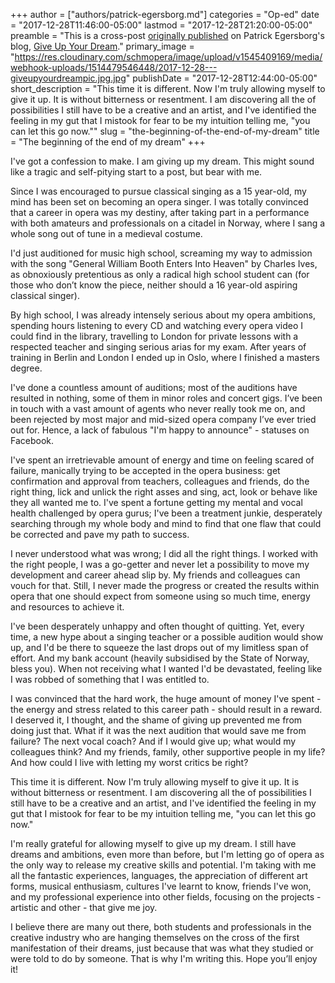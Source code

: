 +++
author = ["authors/patrick-egersborg.md"]
categories = "Op-ed"
date = "2017-12-28T11:46:00-05:00"
lastmod = "2017-12-28T21:20:00-05:00"
preamble = "This is a cross-post [originally published](https://patrickegersborg.wixsite.com/giveupyourdream/single-post/2017/10/29/The-start-of-giving-up-your-dream) on Patrick Egersborg's blog, [Give Up Your Dream](https://patrickegersborg.wixsite.com/giveupyourdream)."
primary_image = "https://res.cloudinary.com/schmopera/image/upload/v1545409169/media/webhook-uploads/1514479546448/2017-12-28---giveupyourdreampic.jpg.jpg"
publishDate = "2017-12-28T12:44:00-05:00"
short_description = "This time it is different. Now I&#039;m truly allowing myself to give it up. It is without bitterness or resentment. I am discovering all the of possibilities I still have to be a creative and an artist, and I&#039;ve identified the feeling in my gut that I mistook for fear to be my intuition telling me, &quot;you can let this go now.&quot;"
slug = "the-beginning-of-the-end-of-my-dream"
title = "The beginning of the end of my dream"
+++

I've got a confession to make. I am giving up my dream. This might sound like a tragic and self-pitying start to a post, but bear with me.

Since I was encouraged to pursue classical singing as a 15 year-old, my mind has been set on becoming an opera singer. I was totally convinced that a career in opera was my destiny, after taking part in a performance with both amateurs and professionals on a citadel in Norway, where I sang a whole song out of tune in a medieval costume. 

I'd just auditioned for music high school, screaming my way to admission with the song "General William Booth Enters Into Heaven" by Charles Ives, as obnoxiously pretentious as only a radical high school student can (for those who don’t know the piece, neither should a 16 year-old aspiring classical singer). 

By high school, I was already intensely serious about my opera ambitions, spending hours listening to every CD and watching every opera video I could find in the library, travelling to London for private lessons with a respected teacher and singing serious arias for my exam. After years of training in Berlin and London I ended up in Oslo, where I finished a masters degree. 

I've done a countless amount of auditions; most of the auditions have resulted in nothing, some of them in minor roles and concert gigs. I’ve been in touch with a vast amount of agents who never really took me on, and been rejected by most major and mid-sized opera company I’ve ever tried out for. Hence, a lack of fabulous "I'm happy to announce" - statuses on Facebook. 

I've spent an irretrievable amount of energy and time on feeling scared of failure, manically trying to be accepted in the opera business: get confirmation and approval from teachers, colleagues and friends, do the right thing, lick and unlick the right asses and sing, act, look or behave like they all wanted me to. I've spent a fortune getting my mental and vocal health challenged by opera gurus; I've been a treatment junkie, desperately searching through my whole body and mind to find that one flaw that could be corrected and pave my path to success. 

I never understood what was wrong; I did all the right things. I worked with the right people, I was a go-getter and never let a possibility to move my development and career ahead slip by. My friends and colleagues can vouch for that. Still, I never made the progress or created the results within opera that one should expect from someone using so much time, energy and resources to achieve it.

I've been desperately unhappy and often thought of quitting. Yet, every time, a new hype about a singing teacher or a possible audition would show up, and I'd be there to squeeze the last drops out of my limitless span of effort. And my bank account (heavily subsidised by the State of Norway, bless you). When not receiving what I wanted I'd be devastated, feeling like I was robbed of something that I was entitled to. 

I was convinced that the hard work, the huge amount of money I've spent - the energy and stress related to this career path - should result in a reward. I deserved it, I thought, and the shame of giving up prevented me from doing just that. What if it was the next audition that would save me from failure? The next vocal coach? And if I would give up; what would my colleagues think? And my friends, family, other supportive people in my life? And how could I live with letting my worst critics be right?

This time it is different. Now I'm truly allowing myself to give it up. It is without bitterness or resentment. I am discovering all the of possibilities I still have to be a creative and an artist, and I've identified the feeling in my gut that I mistook for fear to be my intuition telling me, "you can let this go now."

I'm really grateful for allowing myself to give up my dream. I still have dreams and ambitions, even more than before, but I'm letting go of opera as the only way to release my creative skills and potential. I'm taking with me all the fantastic experiences, languages, the appreciation of different art forms, musical enthusiasm, cultures I've learnt to know, friends I've won, and my professional experience into other fields, focusing on the projects - artistic and other - that give me joy.

I believe there are many out there, both students and professionals in the creative industry who are hanging themselves on the cross of the first manifestation of their dreams, just because that was what they studied or were told to do by someone. That is why I'm writing this. Hope you’ll enjoy it!
